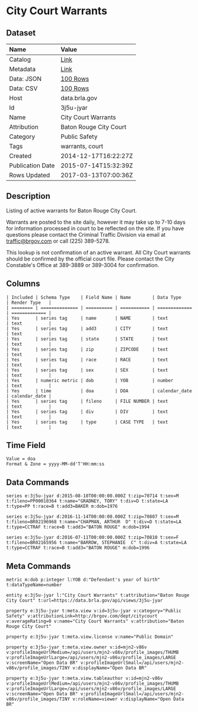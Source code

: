 # City Court Warrants

## Dataset

| Name | Value |
| :--- | :---- |
| Catalog | [Link](https://catalog.data.gov/dataset/city-court-warrants) |
| Metadata | [Link](https://data.brla.gov/api/views/3j5u-jyar) |
| Data: JSON | [100 Rows](https://data.brla.gov/api/views/3j5u-jyar/rows.json?max_rows=100) |
| Data: CSV | [100 Rows](https://data.brla.gov/api/views/3j5u-jyar/rows.csv?max_rows=100) |
| Host | data.brla.gov |
| Id | 3j5u-jyar |
| Name | City Court Warrants |
| Attribution | Baton Rouge City Court |
| Category | Public Safety |
| Tags | warrants, court |
| Created | 2014-12-17T16:22:27Z |
| Publication Date | 2015-07-14T15:32:39Z |
| Rows Updated | 2017-03-13T07:00:36Z |

## Description

Listing of active warrants for Baton Rouge City Court.

Warrants are posted to the site daily, however it may take up to 7-10 days for information processed in court to be reflected on the site.  If you have questions please contact the Criminal Traffic Division via email at traffic@brgov.com or call (225) 389-5278.

This lookup is not confirmation of an active warrant.  All City Court warrants should be confirmed by the official court file.  Please contact the City Constable's Office at 389-3889 or 389-3004 for confirmation.

## Columns

```ls
| Included | Schema Type    | Field Name | Name        | Data Type     | Render Type   |
| ======== | ============== | ========== | =========== | ============= | ============= |
| Yes      | series tag     | name       | NAME        | text          | text          |
| Yes      | series tag     | add3       | CITY        | text          | text          |
| Yes      | series tag     | state      | STATE       | text          | text          |
| Yes      | series tag     | zip        | ZIPCODE     | text          | text          |
| Yes      | series tag     | race       | RACE        | text          | text          |
| Yes      | series tag     | sex        | SEX         | text          | text          |
| Yes      | numeric metric | dob        | YOB         | number        | text          |
| Yes      | time           | doa        | DOA         | calendar_date | calendar_date |
| Yes      | series tag     | fileno     | FILE NUMBER | text          | text          |
| Yes      | series tag     | div        | DIV         | text          | text          |
| Yes      | series tag     | type       | CASE TYPE   | text          | text          |
```

## Time Field

```ls
Value = doa
Format & Zone = yyyy-MM-dd'T'HH:mm:ss
```

## Data Commands

```ls
series e:3j5u-jyar d:2015-08-10T00:00:00.000Z t:zip=70714 t:sex=M t:fileno=PP00010364 t:name="GRADNEY, TORY" t:div=D t:state=LA t:type=PP t:race=B t:add3=BAKER m:dob=1976

series e:3j5u-jyar d:2016-11-14T00:00:00.000Z t:zip=70807 t:sex=M t:fileno=BR02196968 t:name="CHAPMAN, ARTHUR  D" t:div=D t:state=LA t:type=CCTRAF t:race=B t:add3="BATON ROUGE" m:dob=1994

series e:3j5u-jyar d:2016-07-11T00:00:00.000Z t:zip=70810 t:sex=F t:fileno=BR02165956 t:name="BARROW, STEPHANIE  C" t:div=A t:state=LA t:type=CCTRAF t:race=B t:add3="BATON ROUGE" m:dob=1996
```

## Meta Commands

```ls
metric m:dob p:integer l:YOB d:"Defendant's year of birth" t:dataTypeName=number

entity e:3j5u-jyar l:"City Court Warrants" t:attribution="Baton Rouge City Court" t:url=https://data.brla.gov/api/views/3j5u-jyar

property e:3j5u-jyar t:meta.view v:id=3j5u-jyar v:category="Public Safety" v:attributionLink=http://brgov.com/dept/citycourt v:averageRating=0 v:name="City Court Warrants" v:attribution="Baton Rouge City Court"

property e:3j5u-jyar t:meta.view.license v:name="Public Domain"

property e:3j5u-jyar t:meta.view.owner v:id=mjn2-v86v v:profileImageUrlMedium=/api/users/mjn2-v86v/profile_images/THUMB v:profileImageUrlLarge=/api/users/mjn2-v86v/profile_images/LARGE v:screenName="Open Data BR" v:profileImageUrlSmall=/api/users/mjn2-v86v/profile_images/TINY v:displayName="Open Data BR"

property e:3j5u-jyar t:meta.view.tableauthor v:id=mjn2-v86v v:profileImageUrlMedium=/api/users/mjn2-v86v/profile_images/THUMB v:profileImageUrlLarge=/api/users/mjn2-v86v/profile_images/LARGE v:screenName="Open Data BR" v:profileImageUrlSmall=/api/users/mjn2-v86v/profile_images/TINY v:roleName=viewer v:displayName="Open Data BR"
```